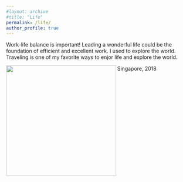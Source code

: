 ```yaml
---
#layout: archive
#title: "Life"
permalink: /life/
author_profile: true
---
```


Work-life balance is important! Leading a wonderful life could be the foundation of efficient and excellent work. I used to explore the world. Traveling is one of my favorite ways to enjor life and explore the world.  

Singapore, 2018
<img align="left" src='https://raw.githubusercontent.com/Rayin-saber/yinrui.github.io/master/images/IMG_3147.JPG' width=300 >  
